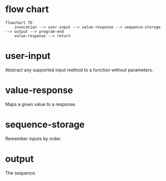 
# flow chart
```mermaid
flowchart TD 
	invocation --> user-input --> value-response --> sequence-storage --> output --> program-end 
	value-response --> return
``` 
# user-input
Abstract any supported input method to a function without parameters. 
# value-response
Maps a given value to a response.
# sequence-storage
Remember inputs by order.
# output
The sequence.

